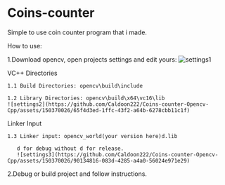 # Coins-counter

Simple to use coin counter program that i made.

How to use:

1.Download opencv, open projects settings and edit yours: 
![settings1](https://github.com/Caldoon222/Coins-counter-Opencv-Cpp/assets/150370026/dedbe61f-979d-436f-9608-151ba5d75fdd)

VC++ Directories
    
    1.1 Build Directories: opencv\build\include
    
    1.2 Library Directories: opencv\build\x64\vc16\lib
    ![settings2](https://github.com/Caldoon222/Coins-counter-Opencv-Cpp/assets/150370026/65f4d3ed-1ffc-43f2-a64b-6278cbb11c1f)

Linker Input 

    1.3 Linker input: opencv_world(your version here)d.lib
    
       d for debug without d for release.
       ![settings3](https://github.com/Caldoon222/Coins-counter-Opencv-Cpp/assets/150370026/90134816-083d-4285-a4a0-56024e971e29)

2.Debug or build project and follow instructions.
